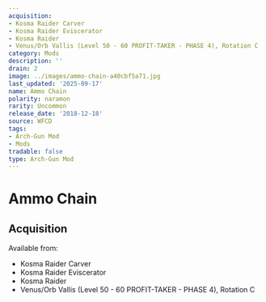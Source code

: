 ```yaml
---
acquisition:
- Kosma Raider Carver
- Kosma Raider Eviscerator
- Kosma Raider
- Venus/Orb Vallis (Level 50 - 60 PROFIT-TAKER - PHASE 4), Rotation C
category: Mods
description: ''
drain: 2
image: ../images/ammo-chain-a40cbf5a71.jpg
last_updated: '2025-09-17'
name: Ammo Chain
polarity: naramon
rarity: Uncommon
release_date: '2018-12-18'
source: WFCD
tags:
- Arch-Gun Mod
- Mods
tradable: false
type: Arch-Gun Mod
---
```


# Ammo Chain

## Acquisition

Available from:
- Kosma Raider Carver
- Kosma Raider Eviscerator
- Kosma Raider
- Venus/Orb Vallis (Level 50 - 60 PROFIT-TAKER - PHASE 4), Rotation C

